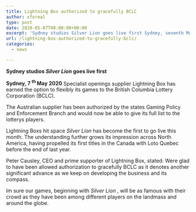 ```yaml
---
title: Lightning Box authorized to gracefully BCLC
author: xforeal 
type: post
date: 2020-05-07T00:00:00+00:00
excerpt: 'Sydney studios Silver Lion goes live first Sydney, seventh May 2020 Specialist spaces supplier Lightning Box has earned the option to gracefully its games to the British Columbia Lottery Corporation (BCLC) '
url: /lightning-box-authorized-to-gracefully-bclc/
categories:
  - news

---
```

**Sydney studios _Silver Lion_ goes live first** 

**Sydney, 7 <sup>th </sup> May 2020** Specialist openings supplier Lightning Box has earned the option to flexibly its games to the British Columbia Lottery Corporation (BCLC). 

The Australian supplier has been authorized by the states Gaming Policy and Enforcement Branch and would now be able to give its full list to the lotterys players. 

Lightning Boxs hit space  _Silver Lion_ has become the first to go live this month. The understanding further grows its impression across North America, having propelled its first titles in the Canada with Loto Quebec before the end of last year. 

Peter Causley, CEO and prime supporter of Lightning Box, stated: Were glad to have been allowed authorization to gracefully BCLC as it denotes another significant advance as we keep on developing the business and its compass. 

Im sure our games, beginning with _Silver Lion_ , will be as famous with their crowd as they have been among different players on the landmass and around the globe.